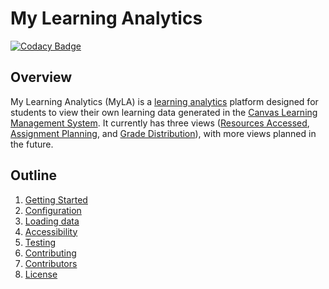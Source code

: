 # My Learning Analytics
[![Codacy Badge](https://api.codacy.com/project/badge/Grade/0fd487531e244c0ebbfbc25e8753c484)](https://app.codacy.com/app/ITS_Teaching_And_Learning/student-dashboard-django?utm_source=github.com&utm_medium=referral&utm_content=tl-its-umich-edu/student-dashboard-django&utm_campaign=Badge_Grade_Settings)

## Overview

My Learning Analytics (MyLA) is a [learning analytics](https://en.wikipedia.org/wiki/Learning_analytics) platform
designed for students to view their own learning data generated in the
[Canvas Learning Management System](https://www.instructure.com/canvas/?newhome=canvas).
It currently has three views
([Resources Accessed](https://sites.google.com/umich.edu/my-learning-analytics-help/home/resources-accessed),
[Assignment Planning](https://sites.google.com/umich.edu/my-learning-analytics-help/home/assignment-planning), and
[Grade Distribution](https://sites.google.com/umich.edu/my-learning-analytics-help/home/grade-distribution)),
with more views planned in the future.

## Outline

1. [Getting Started](docs/getting_started.md)
2. [Configuration](docs/configuration.md)
3. [Loading data](docs/loading_data.md)
5. [Accessibility](docs/accessibility.md)
4. [Testing](docs/testing.md)
5. [Contributing](docs/CONTRIBUTING.md)
6. [Contributors](docs/CONTRIBUTORS.md)
7. [License](docs/license_info.md)
